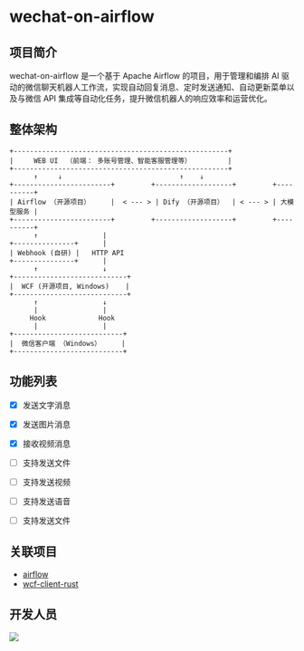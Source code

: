 # wechat-on-airflow

## 项目简介

wechat-on-airflow 是一个基于 Apache Airflow 的项目，用于管理和编排 AI 驱动的微信聊天机器人工作流，实现自动回复消息、定时发送通知、自动更新菜单以及与微信 API 集成等自动化任务，提升微信机器人的响应效率和运营优化。

## 整体架构

```
+-----------------------------------------------------+
|     WEB UI  （前端： 多账号管理、智能客服管理等）         |          
+-----------------------------------------------------+                         
      ↑     ↓                             ↑    ↓
+------------------------+         +-------------------+         +----------+
| Airflow （开源项目）     |  < --- > | Dify （开源项目）  | < --- > | 大模型服务 |
+------------------------+         +-------------------+         +----------+
      ↑                |
+---------------+      |
| Webhook (自研) |   HTTP API
+---------------+      |
      ↑                ↓
+----------------------------+
|  WCF (开源项目, Windows)    |
+----------------------------+
      ↑                ↓
      |                |
     Hook             Hook
      |                |
+---------------------------+
|  微信客户端 （Windows）     |
+---------------------------+
```

## 功能列表

- [x] 发送文字消息
- [x] 发送图片消息
- [x] 接收视频消息
- [ ] 支持发送文件
- [ ] 支持发送视频
- [ ] 支持发送语音
- [ ] 支持发送文件


## 关联项目

- [airflow](https://github.com/apache/airflow)
- [wcf-client-rust](https://github.com/lich0821/wcf-client-rust)

## 开发人员

<a href="https://github.com/claude89757/wechat-on-airflow/graphs/contributors">![](https://contrib.rocks/image?repo=claude89757/wechat-on-airflow)</a>

